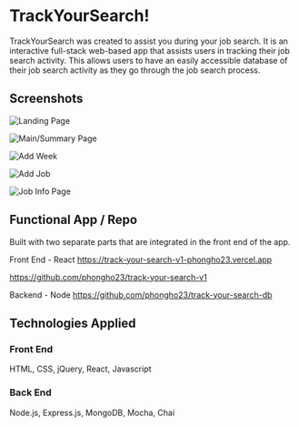 # TrackYourSearch!  

TrackYourSearch was created to assist you during your job search.  It is an interactive full-stack web-based app that assists users in tracking their job search activity.  This allows users to have an easily accessible database of their job search activity as they go through the job search process.  

## Screenshots

![Landing Page](https://i.imgur.com/x7mN0U9.png "Landing Page")

![Main/Summary Page](https://i.imgur.com/AvAtnNt.png "Main/Summary Page")

![Add Week](https://i.imgur.com/rrbnZDa.png "Add Week")

![Add Job](https://i.imgur.com/3xemhXS.png "Add Job")

![Job Info Page](https://i.imgur.com/bQaJtKr.png "Job Info Page")

## Functional App / Repo

Built with two separate parts that are integrated in the front end of the app.  

Front End - React
https://track-your-search-v1-phongho23.vercel.app

https://github.com/phongho23/track-your-search-v1

Backend - Node
https://github.com/phongho23/track-your-search-db

## Technologies Applied
### Front End
HTML, CSS, jQuery, React, Javascript

### Back End
Node.js, Express.js, MongoDB, Mocha, Chai

